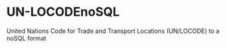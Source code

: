 # UN-LOCODEnoSQL
United Nations Code for Trade and Transport Locations (UN/LOCODE) to a noSQL format
